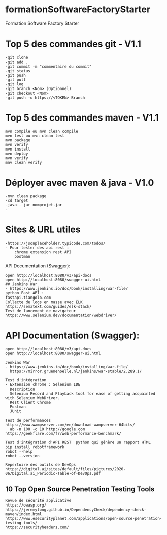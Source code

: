 # formationSoftwareFactoryStarter
Formation Software Factory Starter

# Top 5 des commandes git - V1.1
```
-git clone
-git add .
-git commit -m "commentaire du commit"
-git status
-git push
-git pull
-git log
-git branch <Nom> (Optionnel)
-git checkout <Nom>
-git push -u https://<TOKEN> Branch 
```

# Top 5 des commandes maven - V1.1
```
mvn compile ou mvn clean compile
mvn test ou mvn clean test
mvn package
mvn verify
mvn install
mvn deploy
mvn verify
mnv clean verify
```

# Déployer avec maven & java - V1.0
```
-mvn clean package
-cd target
-java - jar nomprojet.jar
-
```

# Sites & URL utiles
```
-https://jsonplaceholder.typicode.com/todos/
- Pour tester des api rest : 
	chrome extension rest API
	postman

```	
API Documentation (Swagger): 

```
open http://localhost:8080/v3/api-docs
open http://localhost:8080/swagger-ui.html
## Jenkins War
- https://www.jenkins.io/doc/book/installing/war-file/
python Fast API : 
fastapi.tiangolo.com
Collecte de logs en masse avec ELK
https://sematext.com/guides/elk-stack/
Test de lancement de navigateur
https://www.selenium.dev/documentation/webdriver/

```

# API Documentation (Swagger): 

```
open http://localhost:8080/v3/api-docs
open http://localhost:8080/swagger-ui.html
```

```
Jenkins War
- https://www.jenkins.io/doc/book/installing/war-file/
  https://mirror.gruenehoelle.nl/jenkins/war-stable/2.289.1/
```
```
Test d'intégration
- Extension chrome : Selenium IDE
  Description
  Selenium Record and Playback tool for ease of getting acquainted with Selenium WebDriver.
  Rest Client Chrome
  Postman
  JUnit
```
```
Test de performances 
https://www.wampserver.com/en/download-wampserver-64bits/
  ab -n 100 -c 10 http://google.com
https://geekflare.com/fr/web-performance-benchmark/ 
```
``` 
Test d'intégration d'API REST  python qui génère un rapport HTML
pip install robotframework 
robot --help
robot --version
```
```
Répertoire des outils de DevOps
https://digital.ai/sites/default/files/pictures/2020-06/Digital.ai_Periodic-Table-of-DevOps.pdf
```

## 10 Top Open Source Penetration Testing Tools
```
Revue de sécurité applicative
https://owasp.org/
https://jeremylong.github.io/DependencyCheck/dependency-check-maven/index.html
https://www.esecurityplanet.com/applications/open-source-penetration-testing-tools/
https://securityheaders.com/
```
